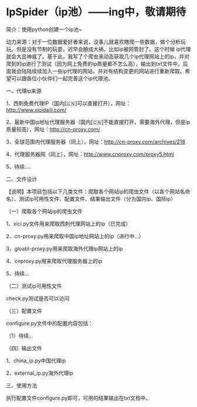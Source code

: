 # IpSpider（ip池）——ing中，敬请期待
简介：使用python创建一个ip池~

动力来源：对于一位数据爱好者来说，没事儿就喜欢瞎爬一些数据，做个分析玩玩。但是没有节制的玩耍，迟早会酿成大祸，比如ip被网管封了。这个时候
ip代理就会大显神威了。基于此，我写了个爬虫来动态获取几个ip代理网站上的ip，并对爬到的ip进行了测试（因为网上免费的ip质量都不怎么高），输出到txt文件中。后面我会陆陆续续加入一些ip代理的网站，并对有结构变更的网站进行重新爬取。希望可以跟各位小伙伴们一起完善这个ip代理池。

一、代理ip来源

1、西刺免费代理IP（国内[🇨🇳]可以直接打开），网址：http://www.xicidaili.com/

2、最新中国ip地址代理服务器（国内[🇨🇳]不能直接打开，需要海外代理，但是ip质量较高），网址：http://cn-proxy.com/

3、全球范围内代理服务器（同上），网址：http://cn-proxy.com/archives/218

4、代理服务器网（同上），网址：http://www.cnproxy.com/proxy5.html

5、待续....

二、文件设计

【说明】本项目包括以下几类文件：爬取各个网站ip的爬虫文件（以各个网站名命名）、测试ip可用性文件、配置文件、结果输出文件（分为国内ip、国际ip）

（一）爬取各个网站ip的爬虫文件

1、xici.py文件用来爬取西刺代理网站上的ip（已完成）

2、cn-proxy.py用来爬取中国ip地址网站上的ip（进行中...）

3、gloabl-proxy.py用来爬取海外代理ip网站上的ip

4、cnproxy.py用来爬取代理服务器上的ip

5、待续...

（二）测试ip可用性文件

check.py测试是否可以访问

（三）配置文件

configure.py文件中的配置内容包括：

（1）待续...

（四）输出文件

1、china_ip.py中国代理ip

2、external_ip.py海外代理ip

三、使用方法

执行配置文件configure.py即可，可用的结果输出在txt文档中。
